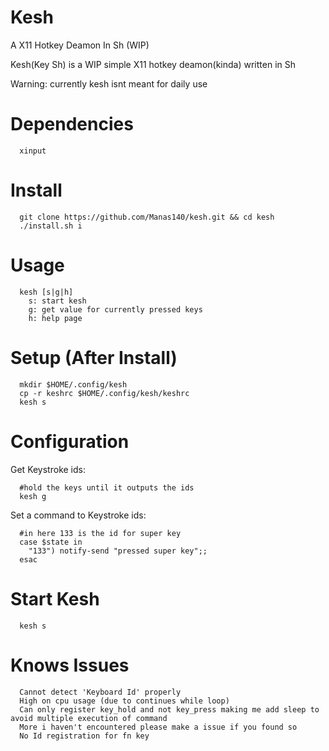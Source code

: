 # Kesh
A X11 Hotkey Deamon In Sh (WIP)

Kesh(Key Sh) is a WIP simple X11 hotkey deamon(kinda) written in Sh

Warning: currently kesh isnt meant for daily use

# Dependencies
```
  xinput
```

# Install
```
  git clone https://github.com/Manas140/kesh.git && cd kesh
  ./install.sh i
```

# Usage
```
  kesh [s|g|h]
    s: start kesh
    g: get value for currently pressed keys
    h: help page
```

# Setup (After Install)
```
  mkdir $HOME/.config/kesh 
  cp -r keshrc $HOME/.config/kesh/keshrc 
  kesh s
```

# Configuration
  Get Keystroke ids:

  ```
    #hold the keys until it outputs the ids
    kesh g
  ```

  Set a command to Keystroke ids:

  ```
    #in here 133 is the id for super key
    case $state in 
      "133") notify-send "pressed super key";;
    esac
  ```

# Start Kesh 
```
  kesh s
```

# Knows Issues
```
  Cannot detect 'Keyboard Id' properly
  High on cpu usage (due to continues while loop)
  Can only register key_hold and not key_press making me add sleep to avoid multiple execution of command
  More i haven't encountered please make a issue if you found so
  No Id registration for fn key
```
